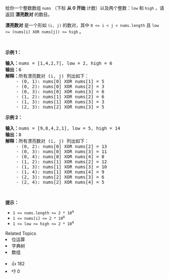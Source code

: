 <p>给你一个整数数组 <code>nums</code> （下标 <strong>从 0 开始</strong> 计数）以及两个整数：<code>low</code> 和 <code>high</code> ，请返回 <strong>漂亮数对</strong> 的数目。</p>

<p><strong>漂亮数对</strong> 是一个形如 <code>(i, j)</code> 的数对，其中 <code>0 &lt;= i &lt; j &lt; nums.length</code> 且 <code>low &lt;= (nums[i] XOR nums[j]) &lt;= high</code> 。</p>

<p>&nbsp;</p>

<p><strong>示例 1：</strong></p>

<pre><strong>输入：</strong>nums = [1,4,2,7], low = 2, high = 6
<strong>输出：</strong>6
<strong>解释：</strong>所有漂亮数对 (i, j) 列出如下：
    - (0, 1): nums[0] XOR nums[1] = 5 
    - (0, 2): nums[0] XOR nums[2] = 3
    - (0, 3): nums[0] XOR nums[3] = 6
    - (1, 2): nums[1] XOR nums[2] = 6
    - (1, 3): nums[1] XOR nums[3] = 3
    - (2, 3): nums[2] XOR nums[3] = 5
</pre>

<p><strong>示例 2：</strong></p>

<pre><strong>输入：</strong>nums = [9,8,4,2,1], low = 5, high = 14
<strong>输出：</strong>8
<strong>解释：</strong>所有漂亮数对 (i, j) 列出如下：
​​​​​    - (0, 2): nums[0] XOR nums[2] = 13
&nbsp;   - (0, 3): nums[0] XOR nums[3] = 11
&nbsp;   - (0, 4): nums[0] XOR nums[4] = 8
&nbsp;   - (1, 2): nums[1] XOR nums[2] = 12
&nbsp;   - (1, 3): nums[1] XOR nums[3] = 10
&nbsp;   - (1, 4): nums[1] XOR nums[4] = 9
&nbsp;   - (2, 3): nums[2] XOR nums[3] = 6
&nbsp;   - (2, 4): nums[2] XOR nums[4] = 5</pre>

<p>&nbsp;</p>

<p><strong>提示：</strong></p>

<ul> 
 <li><code>1 &lt;= nums.length &lt;= 2 * 10<sup>4</sup></code></li> 
 <li><code>1 &lt;= nums[i] &lt;= 2 * 10<sup>4</sup></code></li> 
 <li><code>1 &lt;= low &lt;= high &lt;= 2 * 10<sup>4</sup></code></li> 
</ul>

<div><div>Related Topics</div><div><li>位运算</li><li>字典树</li><li>数组</li></div></div><br><div><li>👍 182</li><li>👎 0</li></div>